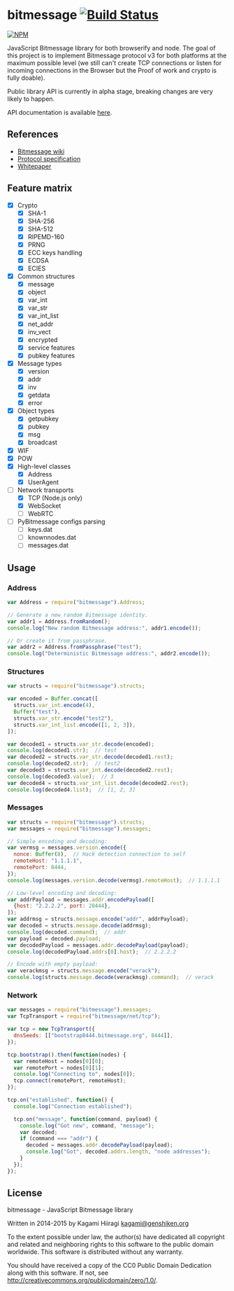 # bitmessage [![Build Status](https://travis-ci.org/bitchan/bitmessage.svg?branch=master)](https://travis-ci.org/bitchan/bitmessage)

[![NPM](https://nodei.co/npm/bitmessage.png)](https://www.npmjs.com/package/bitmessage)

JavaScript Bitmessage library for both browserify and node. The goal of this project is to implement Bitmessage protocol v3 for both platforms at the maximum possible level (we still can't create TCP connections or listen for incoming connections in the Browser but the Proof of work and crypto is fully doable).

Public library API is currently in alpha stage, breaking changes are very likely to happen.

API documentation is available [here](https://bitchan.github.io/bitmessage/docs/).

## References

* [Bitmessage wiki](https://bitmessage.org/wiki/Main_Page)
* [Protocol specification](https://bitmessage.org/wiki/Protocol_specification)
* [Whitepaper](https://bitmessage.org/bitmessage.pdf)

## Feature matrix

- [x] Crypto
  - [x] SHA-1
  - [x] SHA-256
  - [x] SHA-512
  - [x] RIPEMD-160
  - [x] PRNG
  - [x] ECC keys handling
  - [x] ECDSA
  - [x] ECIES
- [x] Common structures
  - [x] message
  - [x] object
  - [x] var_int
  - [x] var_str
  - [x] var_int_list
  - [x] net_addr
  - [x] inv_vect
  - [x] encrypted
  - [x] service features
  - [x] pubkey features
- [x] Message types
  - [x] version
  - [x] addr
  - [x] inv
  - [x] getdata
  - [x] error
- [x] Object types
  - [x] getpubkey
  - [x] pubkey
  - [x] msg
  - [x] broadcast
- [x] WIF
- [x] POW
- [x] High-level classes
  - [x] Address
  - [x] UserAgent
- [ ] Network transports
  - [x] TCP (Node.js only)
  - [x] WebSocket
  - [ ] WebRTC
- [ ] PyBitmessage configs parsing
  - [ ] keys.dat
  - [ ] knownnodes.dat
  - [ ] messages.dat

## Usage

### Address

```js
var Address = require("bitmessage").Address;

// Generate a new random Bitmessage identity.
var addr1 = Address.fromRandom();
console.log("New random Bitmessage address:", addr1.encode());

// Or create it from passphrase.
var addr2 = Address.fromPassphrase("test");
console.log("Deterministic Bitmessage address:", addr2.encode());
```

### Structures

```js
var structs = require("bitmessage").structs;

var encoded = Buffer.concat([
  structs.var_int.encode(4),
  Buffer("test"),
  structs.var_str.encode("test2"),
  structs.var_int_list.encode([1, 2, 3]),
]);

var decoded1 = structs.var_str.decode(encoded);
console.log(decoded1.str);  // test
var decoded2 = structs.var_str.decode(decoded1.rest);
console.log(decoded2.str);  // test2
var decoded3 = structs.var_int.decode(decoded2.rest);
console.log(decoded3.value);  // 3
var decoded4 = structs.var_int_list.decode(decoded2.rest);
console.log(decoded4.list);  // [1, 2, 3]
```

### Messages

```js
var structs = require("bitmessage").structs;
var messages = require("bitmessage").messages;

// Simple encoding and decoding:
var vermsg = messages.version.encode({
  nonce: Buffer(8),  // Hack detection connection to self
  remoteHost: "1.1.1.1",
  remotePort: 8444,
});
console.log(messages.version.decode(vermsg).remoteHost);  // 1.1.1.1

// Low-level encoding and decoding:
var addrPayload = messages.addr.encodePayload([
  {host: "2.2.2.2", port: 28444},
]);
var addrmsg = structs.message.encode("addr", addrPayload);
var decoded = structs.message.decode(addrmsg);
console.log(decoded.command);  // addr
var payload = decoded.payload;
var decodedPayload = messages.addr.decodePayload(payload);
console.log(decodedPayload.addrs[0].host);  // 2.2.2.2

// Encode with empty payload:
var verackmsg = structs.message.encode("verack");
console.log(structs.message.decode(verackmsg).command);  // verack
```

### Network

```js
var messages = require("bitmessage").messages;
var TcpTransport = require("bitmessage/net/tcp");

var tcp = new TcpTransport({
  dnsSeeds: [["bootstrap8444.bitmessage.org", 8444]],
});

tcp.bootstrap().then(function(nodes) {
  var remoteHost = nodes[0][0];
  var remotePort = nodes[0][1];
  console.log("Connecting to", nodes[0]);
  tcp.connect(remotePort, remoteHost);
});

tcp.on("established", function() {
  console.log("Connection established");

  tcp.on("message", function(command, payload) {
    console.log("Got new", command, "message");
    var decoded;
    if (command === "addr") {
      decoded = messages.addr.decodePayload(payload);
      console.log("Got", decoded.addrs.length, "node addresses");
    }
  });
});
```

## License

bitmessage - JavaScript Bitmessage library

Written in 2014-2015 by Kagami Hiiragi <kagami@genshiken.org>

To the extent possible under law, the author(s) have dedicated all copyright and related and neighboring rights to this software to the public domain worldwide. This software is distributed without any warranty.

You should have received a copy of the CC0 Public Domain Dedication along with this software. If not, see <http://creativecommons.org/publicdomain/zero/1.0/>.
